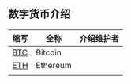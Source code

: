 ## 数字货币介绍

| 缩写          | 全称     | 介绍维护者 |
| ------------- | -------- | ---------- |
| [BTC](BTC.md) | Bitcoin  |            |
| [ETH](ETH.md) | Ethereum |            |
|               |          |            |



